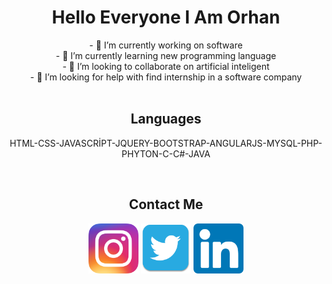 
<h1 align="center">Hello Everyone I Am Orhan </h1>
<div align="center">
- 🔭 I’m currently working on software
</br>
- 🌱 I’m currently learning new programming language
</br>
- 👯 I’m looking to collaborate on artificial inteligent 
</br>
- 🤔 I’m looking for help with find internship in a software company
</br>
</div>
</br>
<h2 align="center">Languages</h2>
<p align="center">HTML-CSS-JAVASCRİPT-JQUERY-BOOTSTRAP-ANGULARJS-MYSQL-PHP-PHYTON-C-C#-JAVA</p>
</br>
<h2 align="center">Contact Me</h2>
<div align="center">
<a href="https://www.instagram.com/orhan_kbakan/"><img width="80px" src="https://github.com/orhankoyunbakan/orhankoyunbakan/blob/main/instagram-icon.png"></a>
<a href="https://www.twitter.com/orhankoyunbakan/"><img width="80px" src="https://github.com/orhankoyunbakan/orhankoyunbakan/blob/main/twitter-icon.png"></a>
<a href="https://www.linkedin.com/in/orhankoyunbakan/"><img width="80px" src="https://github.com/orhankoyunbakan/orhankoyunbakan/blob/main/linkedin-icon.png"></a>
</div>




